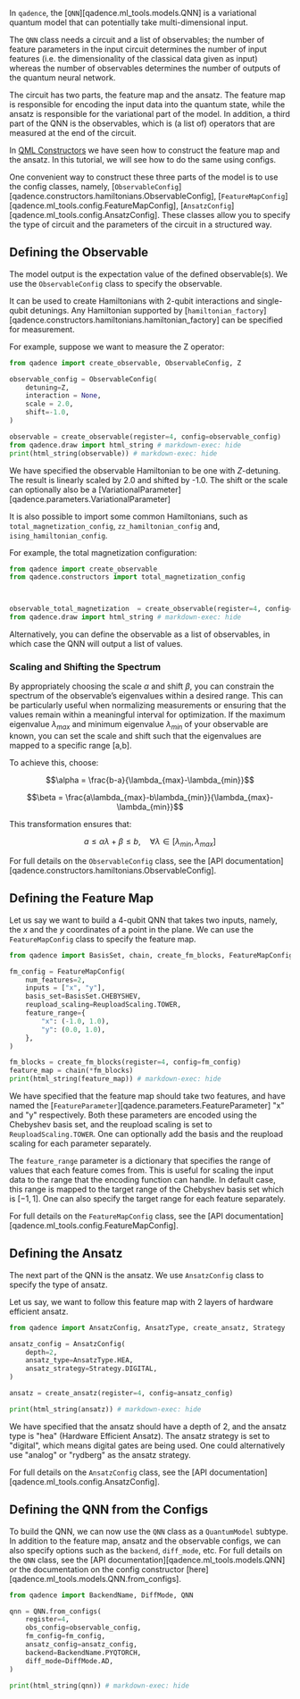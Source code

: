 In `qadence`, the [`QNN`][qadence.ml_tools.models.QNN] is a variational quantum model that can potentially take multi-dimensional input.

The `QNN` class needs a circuit and a list of observables; the number of feature parameters in the input circuit determines the number of input features (i.e. the dimensionality of the classical data given as input) whereas the number of observables determines the number of outputs of the quantum neural network.

The circuit has two parts, the feature map and the ansatz. The feature map is responsible for encoding the input data into the quantum state, while the ansatz is responsible for the variational part of the model. In addition, a third part of the QNN is the observables, which is (a list of) operators that are measured at the end of the circuit.

In [QML Constructors](../../content/qml_constructors.md) we have seen how to construct the feature map and the ansatz. In this tutorial, we will see how to do the same using configs.

One convenient way to construct these three parts of the model is to use the config classes, namely,
[`ObservableConfig`][qadence.constructors.hamiltonians.ObservableConfig], [`FeatureMapConfig`][qadence.ml_tools.config.FeatureMapConfig], [`AnsatzConfig`][qadence.ml_tools.config.AnsatzConfig]. These classes allow you to specify the type of circuit and the parameters of the circuit in a structured way.

## Defining the Observable

The model output is the expectation value of the defined observable(s). We use the `ObservableConfig` class to specify the observable.

It can be used to create Hamiltonians with 2-qubit interactions and single-qubit detunings. Any Hamiltonian supported by [`hamiltonian_factory`][qadence.constructors.hamiltonians.hamiltonian_factory] can be specified for measurement.

For example, suppose we want to measure the Z operator:

```python exec="on" source="material-block" session="config" html="1"
from qadence import create_observable, ObservableConfig, Z

observable_config = ObservableConfig(
    detuning=Z,
    interaction = None,
    scale = 2.0,
    shift=-1.0,
)

observable = create_observable(register=4, config=observable_config)
from qadence.draw import html_string # markdown-exec: hide
print(html_string(observable)) # markdown-exec: hide
```

We have specified the observable Hamiltonian to be one with $Z$-detuning. The result is linearly scaled by 2.0 and shifted by -1.0. The shift or the scale can optionally also be a [VariationalParameter][qadence.parameters.VariationalParameter]

It is also possible to import some common Hamiltonians, such as `total_magnetization_config`, `zz_hamiltonian_config` and, `ising_hamiltonian_config`.

For example, the total magnetization configuration:

```python exec="on" source="material-block" session="config" html="1"
from qadence import create_observable
from qadence.constructors import total_magnetization_config



observable_total_magnetization  = create_observable(register=4, config=total_magnetization_config())
from qadence.draw import html_string # markdown-exec: hide
```

Alternatively, you can define the observable as a list of observables, in which case the QNN will output a list of values.

### Scaling and Shifting the Spectrum
By appropriately choosing the scale $\alpha$ and shift $\beta$, you can constrain the spectrum of the observable’s eigenvalues within a desired range. This can be particularly useful when normalizing measurements or ensuring that the values remain within a meaningful interval for optimization. If the maximum eigenvalue $\lambda_{max}$  and minimum eigenvalue $\lambda_{min}$ of your observable are known, you can set the scale and shift such that the eigenvalues are mapped to a specific range [a,b].

To achieve this, choose:

$$\alpha = \frac{b-a}{\lambda_{max}-\lambda_{min}}$$

$$\beta = \frac{a\lambda_{max}-b\lambda_{min}}{\lambda_{max}-\lambda_{min}}$$

This transformation ensures that:

$$ a \leq \alpha \lambda + \beta \leq b,\quad\forall \lambda \in [\lambda_{min},\lambda_{max}] $$

For full details on the `ObservableConfig` class, see the [API documentation][qadence.constructors.hamiltonians.ObservableConfig].

## Defining the Feature Map

Let us say we want to build a 4-qubit QNN that takes two inputs, namely, the $x$ and the $y$ coordinates of a point in the plane. We can use the `FeatureMapConfig` class to specify the feature map.

```python exec="on" source="material-block" session="config" html="1"
from qadence import BasisSet, chain, create_fm_blocks, FeatureMapConfig, ReuploadScaling

fm_config = FeatureMapConfig(
    num_features=2,
    inputs = ["x", "y"],
    basis_set=BasisSet.CHEBYSHEV,
    reupload_scaling=ReuploadScaling.TOWER,
    feature_range={
        "x": (-1.0, 1.0),
        "y": (0.0, 1.0),
    },
)

fm_blocks = create_fm_blocks(register=4, config=fm_config)
feature_map = chain(*fm_blocks)
print(html_string(feature_map)) # markdown-exec: hide
```

We have specified that the feature map should take two features, and have named the [`FeatureParameter`][qadence.parameters.FeatureParameter] "x" and "y" respectively. Both these parameters are encoded using the Chebyshev basis set, and the reupload scaling is set to `ReuploadScaling.TOWER`. One can optionally add the basis and the reupload scaling for each parameter separately.

The `feature_range` parameter is a dictionary that specifies the range of values that each feature comes from. This is useful for scaling the input data to the range that the encoding function can handle. In default case, this range is mapped to the target range of the Chebyshev basis set which is $[-1, 1]$. One can also specify the target range for each feature separately.

For full details on the `FeatureMapConfig` class, see the [API documentation][qadence.ml_tools.config.FeatureMapConfig].

## Defining the Ansatz

The next part of the QNN is the ansatz. We use `AnsatzConfig` class to specify the type of ansatz.

Let us say, we want to follow this feature map with 2 layers of hardware efficient ansatz.

```python exec="on" source="material-block" session="config" html="1"
from qadence import AnsatzConfig, AnsatzType, create_ansatz, Strategy

ansatz_config = AnsatzConfig(
    depth=2,
    ansatz_type=AnsatzType.HEA,
    ansatz_strategy=Strategy.DIGITAL,
)

ansatz = create_ansatz(register=4, config=ansatz_config)

print(html_string(ansatz)) # markdown-exec: hide
```

We have specified that the ansatz should have a depth of 2, and the ansatz type is "hea" (Hardware Efficient Ansatz). The ansatz strategy is set to "digital", which means digital gates are being used. One could alternatively use "analog" or "rydberg" as the ansatz strategy.

For full details on the `AnsatzConfig` class, see the [API documentation][qadence.ml_tools.config.AnsatzConfig].

## Defining the QNN from the Configs

To build the QNN, we can now use the `QNN` class as a `QuantumModel` subtype. In addition to the feature map, ansatz and the observable configs, we can also specify options such as the `backend`, `diff_mode`, etc. For full details on the `QNN` class, see the [API documentation][qadence.ml_tools.models.QNN] or the documentation on the config constructor [here][qadence.ml_tools.models.QNN.from_configs].

```python exec="on" source="material-block" session="config" html="1"
from qadence import BackendName, DiffMode, QNN

qnn = QNN.from_configs(
    register=4,
    obs_config=observable_config,
    fm_config=fm_config,
    ansatz_config=ansatz_config,
    backend=BackendName.PYQTORCH,
    diff_mode=DiffMode.AD,
)

print(html_string(qnn)) # markdown-exec: hide
```
